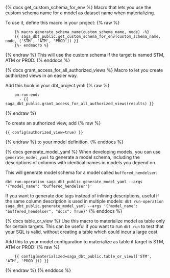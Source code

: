 {% docs get_custom_schema_for_env %}
Macro that lets you use the custom schema name for a model as dataset name when materializing.

To use it, define this macro in your project:
{% raw %}
```
    {% macro generate_schema_name(custom_schema_name, node) -%}
    {{ saga_dbt_public.get_custom_schema_for_env(custom_schema_name, node, ['STM', 'ATM', 'PROD']) }}
    {%- endmacro %}
```
{% endraw %}
This will use the custom schema if the target is named STM, ATM or PROD.
{% enddocs %}


{% docs grant_access_for_all_authorized_views %}
Macro to let you create authorized views in an easier way.

Add this hook in your dbt_project.yml:
{% raw %}
```
    on-run-end: 
      - {{ saga_dbt_public.grant_access_for_all_authorized_views(results) }}
```
{% endraw %}

To create an authorized view, add
{% raw %}
```
{{ config(authorized_view=true) }}
```
{% endraw %}
to your model definition.
{% enddocs %}


{% docs generate_model_yaml %}
When developing models, you can use `generate_model_yaml` to generate a model schema, including the descriptions of columns with identical names in models you depend on.

This will generate model schema for a model called `buffered_hendelser`:

`dbt run-operation saga_dbt_public.generate_model_yaml --args '{"model_name": "buffered_hendelser"}'`

If you want to generate doc tags instead of inlining descriptions, useful if the same column description is used in multiple models:
`dbt run-operation saga_dbt_public.generate_model_yaml --args '{"model_name": "buffered_hendelser", "docs": True}'`
{% enddocs %}


{% docs table_or_view %}
Use this macro to materialize model as table only for certain targets.
This can be useful if you want to run `dbt run` to test that your SQL is valid, without creating a table which could incur a large cost.

Add this to your model configuration to materialize as table if target is STM, ATM or PROD:
{% raw %}
```
    {{ config(materialized=saga_dbt_public.table_or_view(['STM', 'ATM', 'PROD'])) }}
```
{% endraw %}
{% enddocs %}